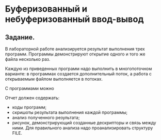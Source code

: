 # Буферизованный и небуферизованный ввод-вывод

## Задание.
В лабораторной работе анализируется результат выполнения трех программ. Программы
демонстрируют открытие одного и того же файла несколько раз.

Каждую из приведенных программ надо выполнить в многопоточном варианте: в программах
создается дополнительный поток, а работа с открываемым файлом выполняется в потоках.

С программами можно

Отчет должен содержать:
*  коды программ;
* скришоты результата выполнения каждой программы;
* анализ полученного результата;
* рисунок, демонстрирующий созданные дескрипторы и связь между ними.
Для правильного анализа надо проанализировать структуру FILE.